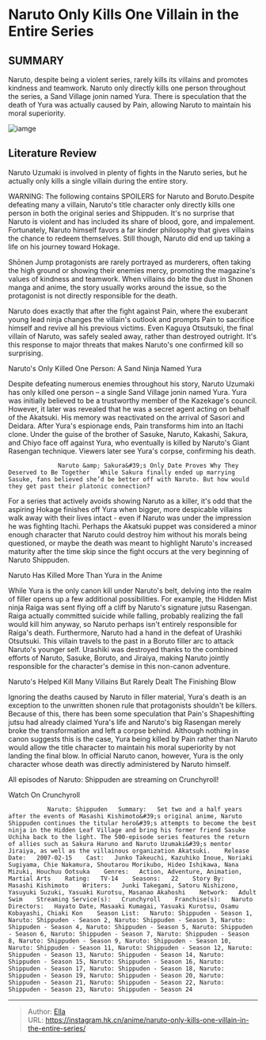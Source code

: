 # Naruto Only Kills One Villain in the Entire Series


## SUMMARY 



  Naruto, despite being a violent series, rarely kills its villains and promotes kindness and teamwork.   Naruto only directly kills one person throughout the series, a Sand Village jonin named Yura.   There is speculation that the death of Yura was actually caused by Pain, allowing Naruto to maintain his moral superiority.  

![iamge](https://static1.srcdn.com/wordpress/wp-content/uploads/2022/12/naruto-uzumaki-only-kills-one-villain-in-the-entire-series-featured.jpg)

## Literature Review

Naruto Uzumaki is involved in plenty of fights in the Naruto series, but he actually only kills a single villain during the entire story.




WARNING: The following contains SPOILERS for Naruto and Boruto.Despite defeating many a villain, Naruto&#39;s title character only directly kills one person in both the original series and Shippuden. It&#39;s no surprise that Naruto is violent and has included its share of blood, gore, and impalement. Fortunately, Naruto himself favors a far kinder philosophy that gives villains the chance to redeem themselves. Still though, Naruto did end up taking a life on his journey toward Hokage.




Shōnen Jump protagonists are rarely portrayed as murderers, often taking the high ground or showing their enemies mercy, promoting the magazine&#39;s values of kindness and teamwork. When villains do bite the dust in Shonen manga and anime, the story usually works around the issue, so the protagonist is not directly responsible for the death.

          

Naruto does exactly that after the fight against Pain, where the exuberant young lead ninja changes the villain&#39;s outlook and prompts Pain to sacrifice himself and revive all his previous victims. Even Kaguya Otsutsuki, the final villain of Naruto, was safely sealed away, rather than destroyed outright. It&#39;s this response to major threats that makes Naruto&#39;s one confirmed kill so surprising.


 Naruto&#39;s Only Killed One Person: A Sand Ninja Named Yura 
          




Despite defeating numerous enemies throughout his story, Naruto Uzumaki has only killed one person – a single Sand Village jonin named Yura. Yura was initially believed to be a trustworthy member of the Kazekage&#39;s council. However, it later was revealed that he was a secret agent acting on behalf of the Akatsuki. His memory was reactivated on the arrival of Sasori and Deidara. After Yura&#39;s espionage ends, Pain transforms him into an Itachi clone. Under the guise of the brother of Sasuke, Naruto, Kakashi, Sakura, and Chiyo face off against Yura, who eventually is killed by Naruto&#39;s Giant Rasengan technique. Viewers later see Yura&#39;s corpse, confirming his death.

                  Naruto &amp; Sakura&#39;s Only Date Proves Why They Deserved to Be Together   While Sakura finally ended up marrying Sasuke, fans believed she’d be better off with Naruto. But how would they get past their platonic connection?   

For a series that actively avoids showing Naruto as a killer, it&#39;s odd that the aspiring Hokage finishes off Yura when bigger, more despicable villains walk away with their lives intact - even if Naruto was under the impression he was fighting Itachi. Perhaps the Akatsuki puppet was considered a minor enough character that Naruto could destroy him without his morals being questioned, or maybe the death was meant to highlight Naruto&#39;s increased maturity after the time skip since the fight occurs at the very beginning of Naruto Shippuden.






 Naruto Has Killed More Than Yura in the Anime 
          

While Yura is the only canon kill under Naruto&#39;s belt, delving into the realm of filler opens up a few additional possibilities. For example, the Hidden Mist ninja Raiga was sent flying off a cliff by Naruto&#39;s signature jutsu Rasengan. Raiga actually committed suicide while falling, probably realizing the fall would kill him anyway, so Naruto perhaps isn&#39;t entirely responsible for Raiga&#39;s death. Furthermore, Naruto had a hand in the defeat of Urashiki Otsutsuki. This villain travels to the past in a Boruto filler arc to attack Naruto&#39;s younger self. Urashiki was destroyed thanks to the combined efforts of Naruto, Sasuke, Boruto, and Jiraiya, making Naruto jointly responsible for the character&#39;s demise in this non-canon adventure.






 Naruto&#39;s Helped Kill Many Villains But Rarely Dealt The Finishing Blow 
          

Ignoring the deaths caused by Naruto in filler material, Yura&#39;s death is an exception to the unwritten shonen rule that protagonists shouldn&#39;t be killers. Because of this, there has been some speculation that Pain&#39;s Shapeshifting jutsu had already claimed Yura&#39;s life and Naruto&#39;s big Rasengan merely broke the transformation and left a corpse behind. Although nothing in canon suggests this is the case, Yura being killed by Pain rather than Naruto would allow the title character to maintain his moral superiority by not landing the final blow. In official Naruto canon, however, Yura is the only character whose death was directly administered by Naruto himself.

All episodes of Naruto: Shippuden are streaming on Crunchyroll!

Watch On Crunchyroll




               Naruto: Shippuden   Summary:   Set two and a half years after the events of Masashi Kishimoto&#39;s original anime, Naruto Shippuden continues the titular hero&#39;s attempts to become the best ninja in the Hidden Leaf Village and bring his former friend Sasuke Uchiha back to the light. The 500-episode series features the return of allies such as Sakura Haruno and Naruto Uzumaki&#39;s mentor Jiraiya, as well as the villainous organization Akatsuki.    Release Date:   2007-02-15    Cast:   Junko Takeuchi, Kazuhiko Inoue, Noriaki Sugiyama, Chie Nakamura, Shoutarou Morikubo, Hideo Ishikawa, Nana Mizuki, Houchuu Ootsuka    Genres:   Action, Adventure, Animation, Martial Arts    Rating:   TV-14    Seasons:   22    Story By:   Masashi Kishimoto    Writers:   Junki Takegami, Satoru Nishizono, Yasuyuki Suzuki, Yasuaki Kurotsu, Masanao Akahoshi    Network:   Adult Swim    Streaming Service(s):   Crunchyroll    Franchise(s):   Naruto    Directors:   Hayato Date, Masaaki Kumagai, Yasuaki Kurotsu, Osamu Kobayashi, Chiaki Kon    Season List:   Naruto: Shippuden - Season 1, Naruto: Shippuden - Season 2, Naruto: Shippuden - Season 3, Naruto: Shippuden - Season 4, Naruto: Shippuden - Season 5, Naruto: Shippuden - Season 6, Naruto: Shippuden - Season 7, Naruto: Shippuden - Season 8, Naruto: Shippuden - Season 9, Naruto: Shippuden - Season 10, Naruto: Shippuden - Season 11, Naruto: Shippuden - Season 12, Naruto: Shippuden - Season 13, Naruto: Shippuden - Season 14, Naruto: Shippuden - Season 15, Naruto: Shippuden - Season 16, Naruto: Shippuden - Season 17, Naruto: Shippuden - Season 18, Naruto: Shippuden - Season 19, Naruto: Shippuden - Season 20, Naruto: Shippuden - Season 21, Naruto: Shippuden - Season 22, Naruto: Shippuden - Season 23, Naruto: Shippuden - Season 24      

---

> Author: [Ella](https://instagram.hk.cn/)  
> URL: https://instagram.hk.cn/anime/naruto-only-kills-one-villain-in-the-entire-series/  

